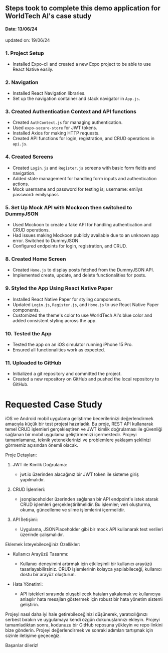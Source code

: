 ## Steps took to complete this demo application for WorldTech AI's case study

#### Date: 13/06/24

updated on: 19/06/24

### 1. Project Setup

- Installed Expo-cli and created a new Expo project to be able to use React Native easily.

### 2. Navigation

- Installed React Navigation libraries.
- Set up the navigation container and stack navigator in `App.js`.

### 3. Created Authentication Context and API functions

- Created `AuthContext.js` for managing authentication.
- Used `expo-secure-store` for JWT tokens.
- Installed Axios for making HTTP requests.
- Created API functions for login, registration, and CRUD operations in `api.js`.

### 4. Created Screens

- Created `Login.js` and `Register.js` screens with basic form fields and navigation.
- Added state management for handling form inputs and authentication actions.
- Mock username and password for testing is;
  username: emilys
  password: emilyspass

### 5. Set Up Mock API with Mockoon then switched to DummyJSON

- Used Mockoon to create a fake API for handling authentication and CRUD operations.
- Had issues making Mockoon publicly available due to an unknown app error. Switched to DummyJSON.
- Configured endpoints for login, registration, and CRUD.

### 8. Created Home Screen

- Created `Home.js` to display posts fetched from the DummyJSON API.
- Implemented create, update, and delete functionalities for posts.

### 9. Styled the App Using React Native Paper

- Installed React Native Paper for styling components.
- Updated `Login.js`, `Register.js`, and `Home.js` to use React Native Paper components.
- Customized the theme's color to use WorldTech AI's blue color and added consistent styling across the app.

### 10. Tested the App

- Tested the app on an iOS simulator running iPhone 15 Pro.
- Ensured all functionalities work as expected.

### 11. Uploaded to GitHub

- Initialized a git repository and committed the project.
- Created a new repository on GitHub and pushed the local repository to GitHub.

# Requested Case Study

iOS ve Android mobil uygulama geliştirme becerilerinizi değerlendirmek amacıyla küçük bir test projesi hazırladık. Bu proje, REST API kullanarak temel CRUD işlemleri gerçekleştiren ve JWT kimlik doğrulaması ile güvenliği sağlanan bir mobil uygulama geliştirmenizi içermektedir. Projeyi tamamlamanız, teknik yeteneklerinizi ve problemlere yaklaşım şeklinizi görmemiz açısından önemli olacak.

Proje Detayları:

1. JWT ile Kimlik Doğrulama:

   - jwt.io üzerinden alacağınız bir JWT token ile sisteme giriş yapılmalıdır.

2. CRUD İşlemleri:

   - jsonplaceholder üzerinden sağlanan bir API endpoint'e istek atarak CRUD işlemleri gerçekleştirilmelidir. Bu işlemler; veri oluşturma, okuma, güncelleme ve silme işlemlerini içermelidir.

3. API İletişimi:
   - Uygulama, JSONPlaceholder gibi bir mock API kullanarak test verileri üzerinde çalışmalıdır.

Eklemek İsteyebileceğiniz Özellikler:

- Kullanıcı Arayüzü Tasarımı:

  - Kullanıcı deneyimini artırmak için etkileşimli bir kullanıcı arayüzü tasarlayabilirsiniz. CRUD işlemlerinin kolayca yapılabileceği, kullanıcı dostu bir arayüz oluşturun.

- Hata Yönetimi:
  - API istekleri sırasında oluşabilecek hataları yakalamak ve kullanıcıya anlaşılır hata mesajları göstermek için robust bir hata yönetim sistemi geliştirin.

Projeyi nasıl daha iyi hale getirebileceğinizi düşünerek, yaratıcılığınızı serbest bırakın ve uygulamaya kendi özgün dokunuşlarınızı ekleyin. Projeyi tamamladıktan sonra, kodunuzu bir GitHub reposuna yükleyin ve repo linkini bize gönderin. Projeyi değerlendirmek ve sonraki adımları tartışmak için sizinle iletişime geçeceğiz.

Başarılar dileriz!
